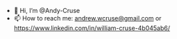 - 👋 Hi, I’m @Andy-Cruse
- 📫 How to reach me: andrew.wcruse@gmail.com or https://www.linkedin.com/in/william-cruse-4b045ab6/
<!---
Andy-Cruse/Andy-Cruse is a ✨ special ✨ repository because its `README.md` (this file) appears on your GitHub profile.
You can click the Preview link to take a look at your changes.
--->
